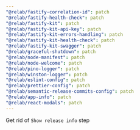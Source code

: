 ```yaml
---
"@relab/fastify-correlation-id": patch
"@relab/fastify-health-check": patch
"@relab/fastify-kit": patch
"@relab/fastify-kit-api-key": patch
"@relab/fastify-kit-errors-handling": patch
"@relab/fastify-kit-health-check": patch
"@relab/fastify-kit-swagger": patch
"@relab/graceful-shutdown": patch
"@relab/node-manifest": patch
"@relab/node-welcome": patch
"@relab/pino-logger": patch
"@relab/winston-logger": patch
"@relab/eslint-config": patch
"@relab/prettier-config": patch
"@relab/semantic-release-commits-config": patch
"@relab/app-info": patch
"@relab/react-modals": patch
---
```


Get rid of `Show release info` step
